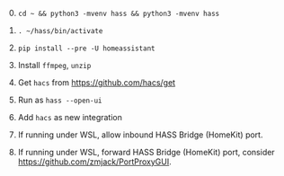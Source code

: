 0. `cd ~ && python3 -mvenv hass && python3 -mvenv hass`

0. `. ~/hass/bin/activate`

0. `pip install --pre -U homeassistant`

0. Install `ffmpeg`, `unzip`

0. Get `hacs` from https://github.com/hacs/get

0. Run as `hass --open-ui`

0. Add `hacs` as new integration

0. If running under WSL, allow inbound HASS Bridge (HomeKit) port.

0. If running under WSL, forward HASS Bridge (HomeKit) port, consider https://github.com/zmjack/PortProxyGUI.
